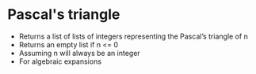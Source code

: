 # Pascal's triangle
* Returns a list of lists of integers representing the Pascal’s triangle of n
* Returns an empty list if n <= 0
* Assuming n will always be an integer
* For algebraic expansions